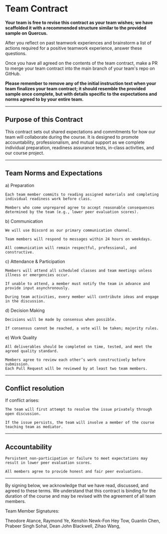 # Team Contract

**Your team is free to revise this contract as your team wishes; we have scaffolded it with a recommended structure similar to the provided sample on Quercus.**

After you reflect on past teamwork experiences and brainstorm a list of actions required for a positive teamwork experience, answer these questions. 

Once you have all agreed on the contents of the team contract, make a PR to merge your team contract into the main branch of your team's repo on GitHub.

**Please remember to remove any of the initial instruction text when your team finalizes your team contract; it should resemble the provided sample once complete, but with details specific to the expectations and norms agreed to by your entire team.**

---

## Purpose of this Contract

This contract sets out shared expectations and commitments for how our team will collaborate during the course. It is designed to promote accountability, professionalism, and mutual support as we complete individual preparation, readiness assurance tests, in-class activities, and our course project.

---

## Team Norms and Expectations

a) Preparation

    Each team member commits to reading assigned materials and completing individual readiness work before class.

    Members who come unprepared agree to accept reasonable consequences determined by the team (e.g., lower peer evaluation scores).

b) Communication

    We will use Discord as our primary communication channel.

    Team members will respond to messages within 24 hours on weekdays.

    All communication will remain respectful, professional, and constructive.

c) Attendance & Participation

    Members will attend all scheduled classes and team meetings unless illness or emergencies occur.

    If unable to attend, a member must notify the team in advance and provide input asynchronously.

    During team activities, every member will contribute ideas and engage in the discussion.

d) Decision Making

    Decisions will be made by consensus when possible.

    If consensus cannot be reached, a vote will be taken; majority rules.

e) Work Quality

    All deliverables should be completed on time, tested, and meet the agreed quality standard.

    Members agree to review each other’s work constructively before submission.
    Each Pull Request will be reviewed by at least two team members.

---

## Conflict resolution

If conflict arises:

    The team will first attempt to resolve the issue privately through open discussion.

    If the issue persists, the team will involve a member of the course teaching team as mediator.

---

## Accountability


    Persistent non-participation or failure to meet expectations may result in lower peer evaluation scores.

    All members agree to provide honest and fair peer evaluations.

---

By signing below, we acknowledge that we have read, discussed, and agreed to these terms. We understand that this contract is binding for the duration of the course and may be revised with the agreement of all team members.

Team Member Signatures:

Theodore Atance,
Raymond Ye,
Kenshin Newk-Fon Hey Tow,
Guanlin Chen,
Prabeer Singh Sohal,
Dean John Blackwell,
Zihao Wang,
